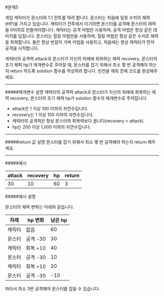 #문제5

게임 캐릭터가 몬스터와 1:1 전투를 하려 합니다. 몬스터는 처음에 일정 수치의 체력(HP)을 가지고 있습니다. 캐릭터가 전투에서 이기려면 몬스터를 공격해 몬스터의 체력을 0이하로 만들어야합니다. 캐릭터는 공격 마법만 사용하며, 공격 마법은 항상 같은 데미지를 입힙니다. 몬스터는 힐링 마법만을 사용하며, 힐링 마법은 항상 같은 수치로 체력을 회복합니다. 둘은 항상 번갈아 가며 마법을 사용하고, 처음에는 항상 캐릭터가 먼저 공격을 시작합니다.

캐릭터의 공격력 attack과 몬스터가 자신의 차례에 회복하는 체력 recovery, 몬스터의 초기 체력 hp가 매개변수로 주어질 때, 몬스터를 잡기 위해서 최소 몇 번 공격해야 하는지 return 하도록 solution 함수를 작성하려 합니다. 빈칸을 채워 전체 코드를 완성해주세요.

---
#####매개변수 설명
캐릭터의 공격력 attack과 몬스터가 자신의 차례에 회복하는 체력 recovery, 몬스터의 초기 체력 hp가 solution 함수의 매개변수로 주어집니다.

* attack은 1 이상 100 이하의 자연수입니다.
* recovery는 1 이상 100 이하의 자연수입니다.
* 캐릭터의 공격력은 항상 몬스터의 회복력보다 큽니다(recovery < attack).
* hp는 200 이상 1,000 이하의 자연수입니다.

---
#####return 값 설명
몬스터를 잡기 위해서 최소 몇 번 공격해야 하는지 return 해주세요.

---
#####예시

| attack | recovery | hp  | return |
|--------|----------|-----|--------|
| 30     | 10       | 60 | 3      |

#####예시 설명

몬스터의 체력 변화는 아래와 같습니다.

| 차례 | hp 변화  | 남은 hp |
|-------|----------|---------|
| 캐릭터     | 없음        | 60      |
| 몬스터     | 공격 -30 | 30      |
| 캐릭터     | 회복 +10 | 40      |
| 몬스터     | 공격 -30 | 10      |
| 캐릭터     | 회복 +10 | 20      |
| 몬스터     | 공격 -30 | -10       |

따라서 최소 3번 공격해야 몬스터를 잡을 수 있습니다.

